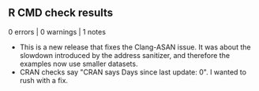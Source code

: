 ## R CMD check results

0 errors | 0 warnings | 1 notes

* This is a new release that fixes the Clang-ASAN issue. It was about the
  slowdown introduced by the address sanitizer, and therefore the examples
  now use smaller datasets.
* CRAN checks say "CRAN says Days since last update: 0". I wanted to
  rush with a fix.
